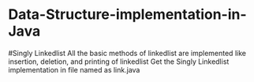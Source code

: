 # Data-Structure-implementation-in-Java

#Singly Linkedlist
All the basic methods of linkedlist are implemented like insertion, deletion, and printing of linkedlist
Get the Singly Linkedlist implementation in file named as link.java
